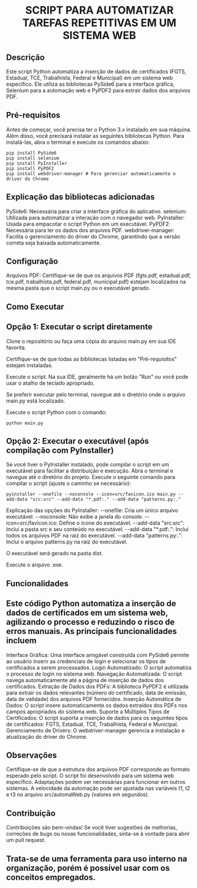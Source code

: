 <h1 align="center"> SCRIPT PARA AUTOMATIZAR TAREFAS REPETITIVAS EM UM SISTEMA WEB </h1>

## Descrição

Este script Python automatiza a inserção de dados de certificados (FGTS, Estadual, TCE, Trabalhista, Federal e Municipal) em um sistema web específico. Ele utiliza as bibliotecas PySide6 para a interface gráfica, Selenium para a automação web e PyPDF2 para extrair dados dos arquivos PDF.

## Pré-requisitos

Antes de começar, você precisa ter o Python 3.x instalado em sua máquina. Além disso, você precisará instalar as seguintes bibliotecas Python. Para instalá-las, abra o terminal e execute os comandos abaixo:

```
pip install PySide6
pip install selenium
pip install PyInstaller
pip install PyPDF2
pip install webdriver-manager # Para gerenciar automaticamente o driver do Chrome
```

## Explicação das bibliotecas adicionadas

PySide6: Necessária para criar a interface gráfica do aplicativo.
selenium: Utilizada para automatizar a interação com o navegador web.
PyInstaller: Usada para empacotar o script Python em um executável.
PyPDF2: Necessária para ler os dados dos arquivos PDF.
webdriver-manager: Facilita o gerenciamento do driver do Chrome, garantindo que a versão correta seja baixada automaticamente.

## Configuração

Arquivos PDF: Certifique-se de que os arquivos PDF (fgts.pdf, estadual.pdf, tce.pdf, trabalhista.pdf, federal.pdf, municipal.pdf) estejam localizados na mesma pasta que o script main.py ou o executável gerado.

## Como Executar

## Opção 1: Executar o script diretamente

Clone o repositório ou faça uma cópia do arquivo main.py em sua IDE favorita.

Certifique-se de que todas as bibliotecas listadas em "Pré-requisitos" estejam instaladas.

Execute o script. Na sua IDE, geralmente há um botão "Run" ou você pode usar o atalho de teclado apropriado.

Se preferir executar pelo terminal, navegue até o diretório onde o arquivo main.py está localizado.

Execute o script Python com o comando:
	
```
python main.py
```
	
## Opção 2: Executar o executável (após compilação com PyInstaller)

Se você tiver o PyInstaller instalado, pode compilar o script em um executável para facilitar a distribuição e execução.
Abra o terminal e navegue até o diretório do projeto.
Execute o seguinte comando para compilar o script (ajuste o caminho se necessário):
```
pyinstaller --onefile --noconsole --icon=src/favicon.ico main.py --add-data "src:src" --add-data "*.pdf:." --add-data "patterns.py:."
```
Explicação das opções do PyInstaller:
--onefile: Cria um único arquivo executável.
--noconsole: Não exibe a janela do console.
--icon=src/favicon.ico: Define o ícone do executável.
--add-data "src:src": Inclui a pasta src e seu conteúdo no executável.
--add-data "*.pdf:.": Inclui todos os arquivos PDF na raiz do executável.
--add-data "patterns.py:.": Inclui o arquivo patterns.py na raiz do executável.

O executável será gerado na pasta dist.

Execute o arquivo .exe.

## Funcionalidades

## Este código Python automatiza a inserção de dados de certificados em um sistema web, agilizando o processo e reduzindo o risco de erros manuais. As principais funcionalidades incluem

Interface Gráfica: Uma interface amigável construída com PySide6 permite ao usuário inserir as credenciais de login e selecionar os tipos de certificados a serem processados.
Login Automatizado: O script automatiza o processo de login no sistema web.
Navegação Automatizada: O script navega automaticamente até a página de inserção de dados dos certificados.
Extração de Dados dos PDFs: A biblioteca PyPDF2 é utilizada para extrair os dados relevantes (número do certificado, data de emissão, data de validade) dos arquivos PDF fornecidos.
Inserção Automática de Dados: O script insere automaticamente os dados extraídos dos PDFs nos campos apropriados do sistema web.
Suporte a Múltiplos Tipos de Certificados: O script suporta a inserção de dados para os seguintes tipos de certificados: FGTS, Estadual, TCE, Trabalhista, Federal e Municipal.
Gerenciamento de Drivers: O webdriver-manager gerencia a instalação e atualização do driver do Chrome.

## Observações

Certifique-se de que a estrutura dos arquivos PDF corresponde ao formato esperado pelo script.
O script foi desenvolvido para um sistema web específico. Adaptações podem ser necessárias para funcionar em outros sistemas.
A velocidade da automação pode ser ajustada nas variáveis t1, t2 e t3 no arquivo src/automaWeb.py (valores em segundos).

## Contribuição

Contribuições são bem-vindas! Se você tiver sugestões de melhorias, correções de bugs ou novas funcionalidades, sinta-se à vontade para abrir um pull request.  

## Trata-se de uma ferramenta para uso interno na organização, porém é possível usar com os conceitos empregados.
